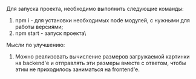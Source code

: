 Для запуска проекта, необходимо выполнить следующие команды:
1. npm i - для установки необходимых node модулей, с нужными для работы версиями;
2. npm start - запуск проекта\

Мысли по улучшению:
1. Можно реализовать вычисление размеров загружаемой картинки на backend'е и отправлять эти размеры вместе с ответом, чтобы этим не приходилось заниматься на frontend'e.

